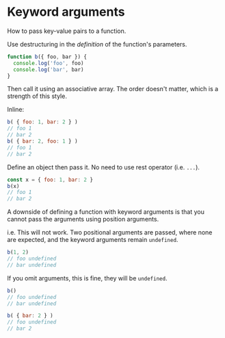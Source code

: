 # Keyword arguments

How to pass key-value pairs to a function.

Use destructuring in the _definition_ of the function's parameters.

```javascript
function b({ foo, bar }) {
  console.log('foo', foo)
  console.log('bar', bar)
}
```

Then call it using an associative array. The order doesn't matter, which is a strength of this style.

Inline:

```javascript
b( { foo: 1, bar: 2 } )
// foo 1
// bar 2
b( { bar: 2, foo: 1 } )
// foo 1
// bar 2
```

Define an object then pass it. No need to use rest operator (i.e. `...`).

```javascript
const x = { foo: 1, bar: 2 }
b(x)
// foo 1
// bar 2
```

A downside of defining a function with keyword arguments is that you cannot pass the arguments using position arguments.

i.e. This will not work. Two positional arguments are passed, where none are expected, and the keyword arguments remain `undefined`.

```javascript
b(1, 2)
// foo undefined
// bar undefined
```

If you omit arguments, this is fine, they will be `undefined`.

```javascript
b()
// foo undefined
// bar undefined

b( { bar: 2 } )
// foo undefined
// bar 2
```
